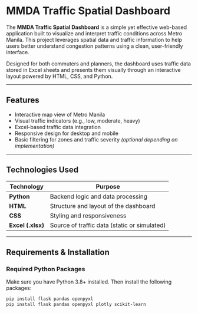 # MMDA Traffic Spatial Dashboard

The **MMDA Traffic Spatial Dashboard** is a simple yet effective web-based application built to visualize and interpret traffic conditions across Metro Manila. This project leverages spatial data and traffic information to help users better understand congestion patterns using a clean, user-friendly interface.

Designed for both commuters and planners, the dashboard uses traffic data stored in Excel sheets and presents them visually through an interactive layout powered by HTML, CSS, and Python.

---

## Features

- Interactive map view of Metro Manila
- Visual traffic indicators (e.g., low, moderate, heavy)
- Excel-based traffic data integration
- Responsive design for desktop and mobile
- Basic filtering for zones and traffic severity *(optional depending on implementation)*

---

## Technologies Used

| Technology | Purpose |
|------------|---------|
| **Python** | Backend logic and data processing |
| **HTML**   | Structure and layout of the dashboard |
| **CSS**    | Styling and responsiveness |
| **Excel (.xlsx)** | Source of traffic data (static or simulated) |

---

## Requirements & Installation

### Required Python Packages

Make sure you have Python 3.8+ installed. Then install the following packages:

```bash
pip install flask pandas openpyxl
pip install flask pandas openpyxl plotly scikit-learn
